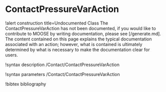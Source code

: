 <!-- MOOSE Documentation Stub: Remove this when content is added. -->

# ContactPressureVarAction

!alert construction title=Undocumented Class
The ContactPressureVarAction has not been documented, if you would like to contribute to MOOSE by writing
documentation, please see [/generate.md]. The content contained on this page explains the typical
documentation associated with an action; however, what is contained is ultimately determined by what
is necessary to make the documentation clear for users.

!syntax description /Contact/ContactPressureVarAction

!syntax parameters /Contact/ContactPressureVarAction

!bibtex bibliography
